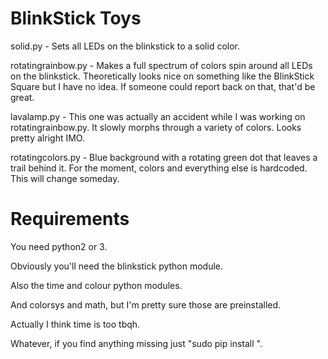 # BlinkStick Toys

solid.py - Sets all LEDs on the blinkstick to a solid color.

rotatingrainbow.py - Makes a full spectrum of colors spin around all LEDs on the
blinkstick. Theoretically looks nice on something like the BlinkStick Square but
I have no idea. If someone could report back on that, that'd be great.

lavalamp.py - This one was actually an accident while I was working on
rotatingrainbow.py. It slowly morphs through a variety of colors. Looks pretty
alright IMO.

rotatingcolors.py - Blue background with a rotating green dot that leaves a
trail behind it. For the moment, colors and everything else is hardcoded. This
will change someday.

# Requirements

You need python2 or 3.

Obviously you'll need the blinkstick python module.

Also the time and colour python modules.

And colorsys and math, but I'm pretty sure those are preinstalled.

Actually I think time is too tbqh.

Whatever, if you find anything missing just "sudo pip install <it>".